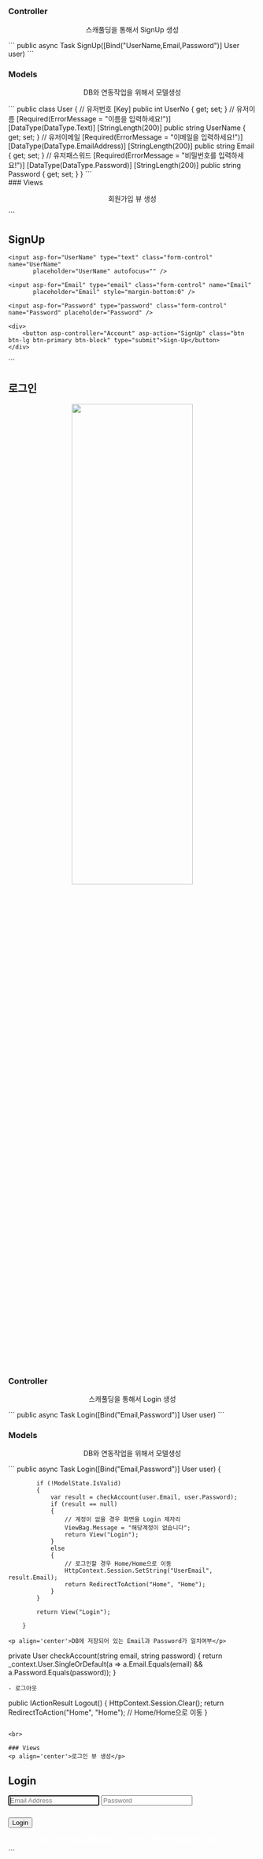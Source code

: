 # 기능 소개

## 🏳Contents
- [게시판](#게시판)
- [연락처](#연락처)
- [회원가입](#회원가입)
- [로그인](#로그인)

## 게시판
  
<p align='center'>
  <img width="70%" height="50%" src="https://github.com/WhiteHair-H/Asp.net/blob/main/MVCPortFolio/IntroFile/GIF/%EA%B2%8C%EC%8B%9C%ED%8C%90.gif">
</p>

<br>

### Controller

<p align='center'>스캐풀딩을 통해서 Create, Detail, Delete , Edit 기능 추가</p>

```
public async Task<IActionResult> Create([Bind("id,Subject,Contents,Writer,RegDate,ReadCount")] Board board)
public async Task<IActionResult> Details(int? id)
public async Task<IActionResult> Delete(int? id)
public async Task<IActionResult> Edit(int id, [Bind("id,Subject,Contents,Writer,RegDate,ReadCount")] Board board)
```

<p align='center'>클릭시 조회수 UP!</p>


```
public async Task<IActionResult> Details(int? id)
        {
            if (id == null)
            {
                return NotFound();
            }

            var board = await _context.Board
                .FirstOrDefaultAsync(m => m.id == id);
            if (board == null)
            {
                return NotFound();
            }

            // Readcount 증가
            board.ReadCount += 1; // 1씩 증가
            _context.Board.Update(board); // DB board에 업데이트
            _context.SaveChanges(); // 바뀐부분을 저장

            return View(board);
        }
```

<br>

### DB연결
<p align='center'>ConnectionStrings 사용</p>
```
{
  "ConnectionStrings": {
    "DefaultConnection": "Data Source=127.0.0.1;Initial Catalog=MVCPortFolio;User ID=sa;Password=*********;"
  },
  "Logging": {
    "LogLevel": {
      "Default": "Information",
      "Microsoft": "Warning",
      "Microsoft.Hosting.Lifetime": "Information"
    }
  },
  "AllowedHosts": "*"
}
```


<br>

### Models
<p align='center'>DB와 연동작업을 위해서 모델생성</p>

```
public class Board
    {
        [Key]
        public int id { get; set; }

        [Required(ErrorMessage = "제목을 입력하세요")]
        [DataType(DataType.Text)]
        [StringLength(250)]
        public string Subject { get; set; }

        [DataType(DataType.Text)]
        public string Contents { get; set; }

        [Required(ErrorMessage = "작성자를 입력하세요")]
        [DataType(DataType.Text)]
        [StringLength(25)]
        public string Writer { get; set; }
        public DateTime RegDate { get; set; }
        public int ReadCount { get; set; }
    }
```

<br>

### Views
<p align='center'>View를 통하여 Detail, Create, Edit, Delete 생성</p>

```
<tbody>
    @foreach (var item in Model)
    {
        <tr>
            <td>
                @Html.DisplayFor(modelItem => item.id)
            </td>
            <td>
                @*제목을 눌렀을 때 Details칸으로 이동*@
                <a asp-action="Details" asp-route-id="@item.id">
                    @Html.DisplayFor(modelItem => item.Subject)
                </a>
            </td>
            <td>
                @Html.DisplayFor(modelItem => item.Writer)
            </td>
            <td>
                @Html.DisplayFor(modelItem => item.RegDate)
            </td>
            <td>
                @Html.DisplayFor(modelItem => item.ReadCount)
            </td>
            <td>
                <a asp-action="Edit" asp-route-id="@item.id">수정</a> /
                <a asp-action="Details" asp-route-id="@item.id">자세히</a> /
                <a asp-action="Delete" asp-route-id="@item.id">삭제</a>
            </td>
        </tr>
    }
</tbody>
```

<br>

## 연락처
<p align='center'>
  <img width="70%" height="50%" src="https://github.com/WhiteHair-H/Asp.net/blob/main/MVCPortFolio/IntroFile/GIF/%EC%97%B0%EB%9D%BD%EC%B2%98.gif">
</p>

### Controller
<p align='center'>스캐풀딩을 통해서 Index 기능 추가</p>

```
public async Task<IActionResult> Index([Bind("Id,Name,Email,Contents")] Contact contact)
```
<p align='center'>이름, 이메일, 내용 저장 기능 추가</p>

```
public async Task<IActionResult> Index([Bind("Id,Name,Email,Contents")] Contact contact)
    {
        if (ModelState.IsValid)
        {
            try
            {
                contact.Regdate = DateTime.Now;
                _context.Add(contact); // 메모리상에 데이터가 올라감
                await _context.SaveChangesAsync(); // DB저장 , 커밋

                ViewBag.Message = "감사합니다. 연락드리겠습니다.";
                ModelState.Clear();
            }
            catch (Exception ex)
            {
                ViewBag.Message = $"예외가 발생했습니다. {ex.InnerException}";
                ModelState.Clear();
            }
        }
        return View();
    }
```

<br>

### Models
<p align='center'>DB와 연동작업을 위해서 모델생성</p>

```
public class Contact
  {
    [Key]
    public int Id { get; set; }

    [Required(ErrorMessage = "성함은 필수입니다")]
    [DataType(DataType.Text)]
    [StringLength(50)]
    public string Name { get; set; }

    [Required(ErrorMessage = "이메일은 필수입니다")]
    [DataType(DataType.EmailAddress)]
    public string Email { get; set; }

    [Required(ErrorMessage = "내용은 필수입니다")]
    [DataType(DataType.Text)]
    public string Contents { get; set; }

    [DataType(DataType.DateTime)]
    public DateTime Regdate { get; set; }
  }
```

<br>

### Views
<p align='center'>연락처 뷰</p>
```
<div class="input-field message">
    <span class="input-icon"><i class="tf-pencil2"></i></span>
    <textarea name="Contents" id="message" asp-for="Contents" class="form-control" placeholder="Write your message"></textarea>
    <span asp-validation-for="Contents" class="text-danger"></span>
</div>
<div class="input-field">
    <span class="btn-border">
        <button type="submit" class="btn btn-primary btn-custom-border text-uppercase">Send Message now</button>
    </span>
</div>
<div class="col">
    @if (ViewBag.Message != null)
    {
        <span>@ViewBag.Message</span>
    }
</div>
```

<br>

## 회원가입
<p align='center'>
  <img width="70%" height="50%" src="https://github.com/WhiteHair-H/Asp.net/blob/main/MVCPortFolio/IntroFile/GIF/%ED%9A%8C%EC%9B%90%EA%B0%80%EC%9E%85.gif">
</p>

<br>

### Controller
<p align='center'>스캐풀딩을 통해서 SignUp 생성</p>
```
public async Task<IActionResult> SignUp([Bind("UserName,Email,Password")] User user)
```

<br>

### Models
<p align='center'>DB와 연동작업을 위해서 모델생성</p>
```
public class User
    {
        // 유저번호
        [Key]
        public int UserNo { get; set; }
        // 유저이름
        [Required(ErrorMessage = "이름을 입력하세요!")]
        [DataType(DataType.Text)]
        [StringLength(200)]
        public string UserName { get; set; }
        // 유저이메일
        [Required(ErrorMessage = "이메일을 입력하세요!")]
        [DataType(DataType.EmailAddress)]
        [StringLength(200)]
        public string Email { get; set; }
        // 유저패스워드
        [Required(ErrorMessage = "비밀번호를 입력하세요!")]
        [DataType(DataType.Password)]
        [StringLength(200)]
        public string Password { get; set; }
    }
```

<br>
### Views
<p align='center'>회원가입 뷰 생성</p>
```
<form asp-action="SignUp" class="form-signup">
    <h2 class="form-signin-heading">SignUp</h2>

    <input asp-for="UserName" type="text" class="form-control" name="UserName"
           placeholder="UserName" autofocus="" />

    <input asp-for="Email" type="email" class="form-control" name="Email"
           placeholder="Email" style="margin-bottom:0" />

    <input asp-for="Password" type="password" class="form-control" name="Password" placeholder="Password" />

    <div>
        <button asp-controller="Account" asp-action="SignUp" class="btn btn-lg btn-primary btn-block" type="submit">Sign-Up</button>
    </div>

</form>
```

<br>

## 로그인 
<p align='center'>
  <img width="70%" height="50%" src="https://github.com/WhiteHair-H/Asp.net/blob/main/MVCPortFolio/IntroFile/GIF/%EB%A1%9C%EA%B7%B8%EC%9D%B8.gif">
</p>

### Controller
<p align='center'>스캐풀딩을 통해서 Login 생성</p>
```
public async Task<IActionResult> Login([Bind("Email,Password")] User user)
```

<br>

### Models
<p align='center'>DB와 연동작업을 위해서 모델생성</p>
```
public async Task<IActionResult> Login([Bind("Email,Password")] User user)
        {

            if (!ModelState.IsValid)
            {
                var result = checkAccount(user.Email, user.Password);
                if (result == null)
                {
                    // 계정이 없을 경우 화면을 Login 제자리
                    ViewBag.Message = "해당계정이 없습니다";
                    return View("Login");
                }
                else
                {
                    // 로그인할 경우 Home/Home으로 이동
                    HttpContext.Session.SetString("UserEmail", result.Email);
                    return RedirectToAction("Home", "Home");
                }
            }

            return View("Login");

        }
```
<p align='center'>DB에 저장되어 있는 Email과 Password가 일치여부</p>
```
private User checkAccount(string email, string password)
{
    return _context.User.SingleOrDefault(a => a.Email.Equals(email) && a.Password.Equals(password));
}
```
- 로그아웃
```
public IActionResult Logout()
{
    HttpContext.Session.Clear();
    return RedirectToAction("Home", "Home"); // Home/Home으로 이동
}
```

<br>

### Views
<p align='center'>로그인 뷰 생성</p>
```
<h2 class="form-signin-heading">Login</h2>
<input asp-for="Email" type="email" class="form-control" name="email" placeholder="Email Address" autofocus="" />
<span asp-validation-for="Email" class="text-danger"></span>

<input asp-for="Password" type="password" class="form-control" name="password" placeholder="Password" style="margin-bottom:0"/>
<span asp-validation-for="Password" class="text-danger"></span>

<button asp-action="Login" class="btn btn-lg btn-primary btn-block" type="submit"
        style="margin-top:10px">Login</button>
<div class="label-primary"
     style="text-align:center; color:white;
            margin-top:10px; border-radius:5px;
            margin-bottom:10px;
            font-weight:bolder;">
    @if (ViewBag.Message != null)
    {
        <span>@ViewBag.Message</span>
    }
</div>
```

